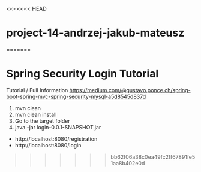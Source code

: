 <<<<<<< HEAD
# project-14-andrzej-jakub-mateusz
=======
# Spring Security Login Tutorial

Tutorial / Full Information
https://medium.com/@gustavo.ponce.ch/spring-boot-spring-mvc-spring-security-mysql-a5d8545d837d

1. mvn clean
2. mvn clean install
3. Go to the target folder
4. java -jar login-0.0.1-SNAPSHOT.jar


- http://localhost:8080/registration
- http://localhost:8080/login
>>>>>>> bb62f06a38c0ea49fc2ff67891fe51aa8b402e0d
